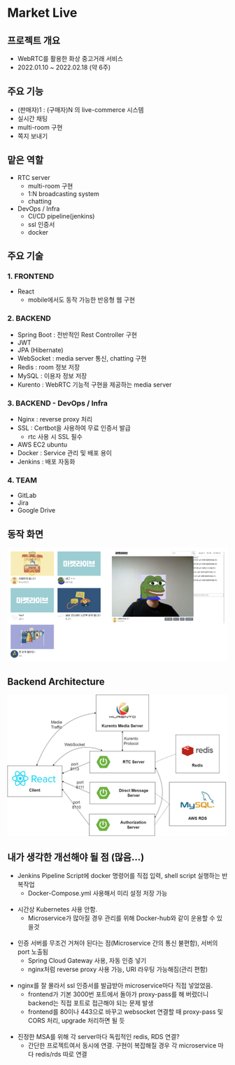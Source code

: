 # Market Live

## 프로젝트 개요
- WebRTC를 활용한 화상 중고거래 서비스
- 2022.01.10 ~ 2022.02.18 (약 6주)

## 주요 기능
- (판매자)1 : (구매자)N 의 live-commerce 시스템
- 실시간 채팅
- multi-room 구현
- 쪽지 보내기

## 맡은 역할
- RTC server
  - multi-room 구현
  - 1:N broadcasting system
  - chatting
- DevOps / Infra
  - CI/CD pipeline(jenkins)
  - ssl 인증서
  - docker

## 주요 기술
### 1. FRONTEND 
- React
  - mobile에서도 동작 가능한 반응형 웹 구현

### 2. BACKEND 
- Spring Boot : 전반적인 Rest Controller 구현
- JWT
- JPA (Hibernate)
- WebSocket : media server 통신, chatting 구현
- Redis : room 정보 저장
- MySQL : 이용자 정보 저장
- Kurento : WebRTC 기능적 구현을 제공하는 media server

### 3. BACKEND - DevOps / Infra
- Nginx : reverse proxy 처리
- SSL : Certbot을 사용하여 무료 인증서 발급
  - rtc 사용 시 SSL 필수
- AWS EC2 ubuntu
- Docker : Service 관리 및 배포 용이
- Jenkins : 배포 자동화

### 4. TEAM
- GitLab
- Jira
- Google Drive

## 동작 화면

![동작 화면](images/01_capture.jpg)

## Backend Architecture
![서버 구조](images/02_architecture.jpg)

## 내가 생각한 개선해야 될 점 (많음...)

+ Jenkins Pipeline Script에 docker 명령어를 직접 입력, shell script 실행하는 반복작업
  - Docker-Compose.yml 사용해서 미리 설정 저장 가능
  <br/><br/>
+ 시간상 Kubernetes 사용 안함.
  - Microservice가 많아질 경우 관리를 위해 Docker-hub와 같이 운용할 수 있을것
  <br/><br/>
+ 인증 서버를 무조건 거쳐야 된다는 점(Microservice 간의 통신 불편함), 서버의 port 노출됨 
  - Spring Cloud Gateway 사용, 자동 인증 넣기
  - nginx처럼 reverse proxy 사용 가능, URI 라우팅 가능해짐(관리 편함)
  <br/><br/>
+ nginx를 잘 몰라서 ssl 인증서를 발급받아 microservice마다 직접 넣었었음.
  - frontend가 기본 3000번 포트에서 돌아가 proxy-pass를 해 버렸더니 backend는 직접 포트로 접근해야 되는 문제 발생
  - frontend를 80이나 443으로 바꾸고 websocket 연결할 때 proxy-pass 및 CORS 처리, upgrade 처리하면 될 듯
  <br/><br/>
+ 진정한 MSA를 위해 각 server마다 독립적인 redis, RDS 연결?
  - 간단한 프로젝트여서 동시에 연결. 구현이 복잡해질 경우 각 microservice 마다 redis/rds 따로 연결
